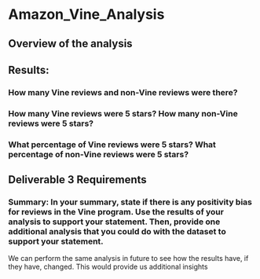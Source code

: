 # Amazon_Vine_Analysis


## Overview of the analysis

## Results: 

### How many Vine reviews and non-Vine reviews were there?

### How many Vine reviews were 5 stars? How many non-Vine reviews were 5 stars?

### What percentage of Vine reviews were 5 stars? What percentage of non-Vine reviews were 5 stars?


## Deliverable 3 Requirements

### Summary: In your summary, state if there is any positivity bias for reviews in the Vine program. Use the results of your analysis to support your statement. Then, provide one additional analysis that you could do with the dataset to support your statement.

We can perform the same analysis in future  to see how the results have, if they have, changed. 
This would provide us additional insights 

